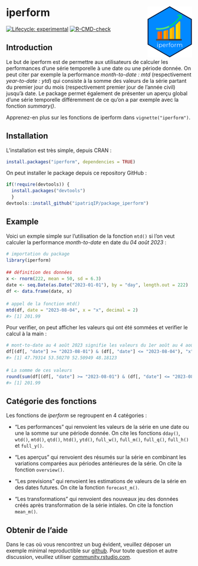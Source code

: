 
<!-- README.md is generated from README.Rmd. Please edit that file -->

# iperform <a href="https://ip-ilunga.com"><img src="man/figures/logo.png" align="right" height="138" alt="ip ilunga" /></a>

<!-- badges: start -->

[![Lifecycle:
experimental](https://img.shields.io/badge/lifecycle-experimental-orange.svg)](https://lifecycle.r-lib.org/articles/stages.html#experimental)
[![R-CMD-check](https://github.com/ipatriqIP/package_iperform/actions/workflows/R-CMD-check.yaml/badge.svg)](https://github.com/ipatriqIP/package_iperform/actions/workflows/R-CMD-check.yaml)
<!-- badges: end -->

## Introduction

Le but de iperform est de permettre aux utilisateurs de calculer les
performances d’une série temporelle à une date ou une période donnée. On
peut citer par exemple la performance *month-to-date : mtd*
(respectivement *year-to-date : ytd*) qui consiste à la somme des
valeurs de la série partant du premier jour du mois (respectivement
premier jour de l’année civil) jusqu’à date. Le package permet également
de présenter un aperçu global d’une série temporelle différemment de ce
qu’on a par exemple avec la fonction *summary()*.

Apprenez-en plus sur les fonctions de iperform dans
`vignette("iperform")`.

## Installation

L’installation est très simple, depuis CRAN :

``` r
install.packages("iperform", dependencies = TRUE)
```

On peut installer le package depuis ce repository GitHub :

``` r
if(!require(devtools)) {
  install.packages("devtools")
  }
devtools::install_github("ipatriqIP/package_iperform")
```

## Example

Voici un exmple simple sur l’utilisation de la fonction `mtd()` si l’on
veut calculer la performance *month-to-date* en date du *04 août 2023* :

``` r
# importation du package
library(iperform)

## définition des données 
x <- rnorm(222, mean = 50, sd = 6.3)
date <- seq.Date(as.Date("2023-01-01"), by = "day", length.out = 222)
df <- data.frame(date, x)

# appel de la fonction mtd()
mtd(df, date = "2023-08-04", x = "x", decimal = 2)
#> [1] 201.99
```

Pour verifier, on peut afficher les valeurs qui ont été sommées et
verifier le calcul à la main :

``` r
# mont-to-date au 4 août 2023 signifie les valeurs du 1er août au 4 août iclus
df[(df[, "date"] >= "2023-08-01") & (df[, "date"] <= "2023-08-04"), "x"]
#> [1] 47.79314 53.50270 52.50949 48.18123

# La somme de ces valeurs
round(sum(df[(df[, "date"] >= "2023-08-01") & (df[, "date"] <= "2023-08-04"), "x"]), 2)
#> [1] 201.99
```

## Catégorie des fonctions

Les fonctions de *iperform* se regroupent en 4 catégories :

- “Les performances” qui renvoient les valeurs de la série en une date
  ou une la somme sur une période donnée. On cite les fonctions
  `dday()`, `wtd()`, `mtd()`, `qtd()`, `htd()`, `ytd()`, `full_w()`,
  `full_m()`, `full_q()`, `full_h()` et `full_y()`.

- “Les aperçus” qui renvoient des résumés sur la série en combinant les
  variations comparées aux périodes antérieures de la série. On cite la
  fonction `overview()`.

- “Les previsions” qui renvoient les estimations de valeurs de la série
  en des dates futures. On cite la fonction `forecast_m()`.

- “Les transformations” qui renvoient des nouveaux jeu des données créés
  après transformation de la série intiales. On cite la fonction
  `mean_m()`.

## Obtenir de l’aide

Dans le cas où vous rencontrez un bug évident, veuillez déposer un
exemple minimal reproductible sur [github](https://github.com/). Pour
toute question et autre discussion, veuillez utiliser
[community.rstudio.com](https://community.rstudio.com/).
